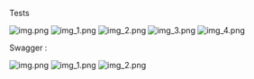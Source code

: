 Tests

![img.png](imgs/img.png)
![img_1.png](imgs/img_1.png)
![img_2.png](imgs/img_2.png)
![img_3.png](imgs/img_3.png)
![img_4.png](imgs/img_4.png)


Swagger : 

![img.png](imgs/img5.png)
![img_1.png](imgs/img_6.png)
![img_2.png](imgs/img_7.png)


